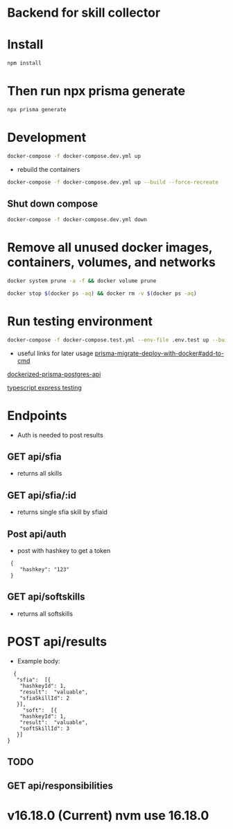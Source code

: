 # Backend for skill collector 


# Install

```bash
npm install
```
# Then run npx prisma generate
```bash
npx prisma generate
```



# Development

```bash
docker-compose -f docker-compose.dev.yml up 
```
- rebuild the containers
```bash
docker-compose -f docker-compose.dev.yml up --build --force-recreate
```


## Shut down compose


```bash
docker-compose -f docker-compose.dev.yml down 
```



# Remove all unused docker images, containers, volumes, and networks
```bash
docker system prune -a -f && docker volume prune
```

```bash
docker stop $(docker ps -aq) && docker rm -v $(docker ps -aq)

```

# Run testing environment

```bash
docker-compose -f docker-compose.test.yml --env-file .env.test up --build --force-recreate
```


- useful links for later usage
[prisma-migrate-deploy-with-docker#add-to-cmd](https://notiz.dev/blog/prisma-migrate-deploy-with-docker#add-to-cmd-%E2%9C%85)  

[dockerized-prisma-postgres-api](https://www.section.io/engineering-education/dockerized-prisma-postgres-api/)  

[typescript express testing](https://dev.to/nathan_sheryak/how-to-test-a-typescript-express-api-with-jest-for-dummies-like-me-4epd)

# Endpoints

- Auth is needed to post results

## GET api/sfia
- returns all skills

## GET api/sfia/:id
- returns single sfia skill by sfiaid

## Post api/auth
- post with hashkey  to get a token 

```
 {
    "hashkey": "123"
 }
```
  
## GET api/softskills
- returns all softskills

# POST api/results
- Example body:  
 
```
  {
   "sfia":  [{
    "hashkeyId": 1,
    "result":  "valuable",
    "sfiaSkillId": 2
   }],
     "soft":  [{
    "hashkeyId": 1,
    "result":  "valuable",
    "softSkillId": 3
   }]
}
```

## TODO

## GET api/responsibilities



# v16.18.0 (Current) nvm use 16.18.0
